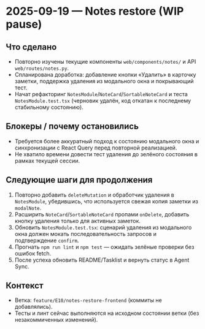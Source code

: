 # 2025-09-19 — Notes restore (WIP pause)

## Что сделано
- Повторно изучены текущие компоненты `web/components/notes/` и API `web/routes/notes.py`.
- Спланирована доработка: добавление кнопки «Удалить» в карточку заметки, поддержка удаления из модального окна и покрывающий тест.
- Начат рефакторинг `NotesModule`/`NoteCard`/`SortableNoteCard` и теста `NotesModule.test.tsx` (черновик удалён, код откатан к последнему стабильному состоянию).

## Блокеры / почему остановились
- Требуется более аккуратный подход к состоянию модального окна и синхронизации с React Query перед повторной реализацией.
- Не хватило времени довести тест удаления до зелёного состояния в рамках текущей сессии.

## Следующие шаги для продолжения
1. Повторно добавить `deleteMutation` и обработчик удаления в `NotesModule`, убедившись, что используется свежая копия заметки из `modalNote`.
2. Расширить `NoteCard`/`SortableNoteCard` пропами `onDelete`, добавить кнопку удаления только для активных заметок.
3. Обновить `NotesModule.test.tsx`: сценарий удаления из модального окна должен мокать последовательность запросов и подтверждение `confirm`.
4. Прогнать `npm run lint` и `npm test` — ожидать зелёные проверки без ошибок fetch.
5. После успеха обновить README/Tasklist и вернуть статус в Agent Sync.

## Контекст
- Ветка: `feature/E10/notes-restore-frontend` (коммиты не добавлялись).
- Тесты и линт сейчас выполняются на исходном состоянии ветки (без незакоммиченных изменений).
